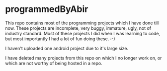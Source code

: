 # programmedByAbir
This repo contains most of the programming projects which I have done till now. These projects are incomplete, very buggy, immature, ugly, not of industry standard. Most of these projects I did when I was learning to code, but most importantly I had a lot of fun doing these. :-)

I haven't uploaded one android project due to it's large size.

I have deleted many projects from this repo on which I no longer work on, or which are not worthy of being hosted in a repo.

